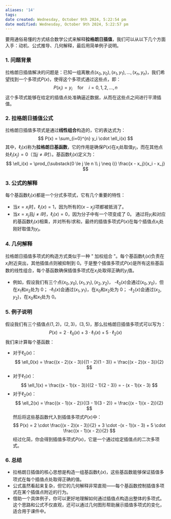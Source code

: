 ```yaml
---
aliases: '14'
tags:
date created: Wednesday, October 9th 2024, 5:22:54 pm
date modified: Wednesday, October 9th 2024, 5:22:57 pm
---
```

要用通俗易懂的方式结合数学公式来解释**拉格朗日插值**，我们可以从以下几个方面入手：动机、公式推导、几何解释，最后用简单例子说明。
### 1. **问题背景**
拉格朗日插值解决的问题是：已知一组离散点$(x_0, y_0), (x_1, y_1), \dots, (x_n, y_n)$，我们希望找到一个多项式$P(x)$，使得这个多项式通过这些点，即：
$$
P(x_i) = y_i \quad \text{for} \quad i = 0, 1, 2, \dots, n
$$
这个多项式能够在给定的插值点处准确逼近数据，从而在这些点之间进行平滑插值。
### 2. **拉格朗日插值公式**
拉格朗日插值多项式是通过**线性组合**构造的，它的表达式为：
$$
P(x) = \sum_{i=0}^{n} y_i \cdot \ell_i(x)
$$
其中，$\ell_i(x)$称为**拉格朗日基函数**，它的作用是确保$P(x)$在$x_i$处取值$y_i$，而在其他点处$\ell_i(x_j) = 0$（当$j \neq i$时）。基函数$\ell_i(x)$定义为：
$$
\ell_i(x) = \prod_{\substack{0 \le j \le n \\ j \neq i}} \frac{x - x_j}{x_i - x_j}
$$
### 3. **公式的解释**
每个基函数$\ell_i(x)$都是一个分式多项式，它有几个重要的特性：
- 当$x = x_i$时，$\ell_i(x) = 1$，因为所有的$(x - x_j)$项都被抵消了。
- 当$x = x_j$且$j \neq i$时，$\ell_i(x) = 0$，因为分子中有一个项变成了 0。
通过将$y_i$和对应的基函数$\ell_i(x)$相乘，并对所有$i$求和，最终的插值多项式$P(x)$在每个插值点$x_i$处刚好取值为$y_i$。
### 4. **几何解释**
拉格朗日插值多项式的构造方式类似于一种 " 加权组合 "。每个基函数$\ell_i(x)$负责在$x_i$附近突出，其他插值点则被抑制到 0。于是整个插值多项式$P(x)$是所有这些基函数的线性组合，每个基函数确保插值多项式在$x_i$处取得正确的$y_i$值。
- 例如，假设我们有三个点$(x_0, y_0), (x_1, y_1), (x_2, y_2)$，
  -$\ell_0(x)$会通过$(x_0, y_0)$，但在$x_1$和$x_2$处为 0；
  -$\ell_1(x)$会通过$(x_1, y_1)$，在$x_0$和$x_2$处为 0；
  -$\ell_2(x)$会通过$(x_2, y_2)$，在$x_0$和$x_1$处为 0。
### 5. **例子说明**
假设我们有三个插值点$(1, 2)$，$(2, 3)$，$(3, 5)$，那么拉格朗日插值多项式可以写为：
$$
P(x) = 2 \cdot \ell_0(x) + 3 \cdot \ell_1(x) + 5 \cdot \ell_2(x)
$$
我们来计算每个基函数：
- 对于$\ell_0(x)$：
$$
\ell_0(x) = \frac{(x - 2)(x - 3)}{(1 - 2)(1 - 3)} = \frac{(x - 2)(x - 3)}{2}
$$
- 对于$\ell_1(x)$：
$$
\ell_1(x) = \frac{(x - 1)(x - 3)}{(2 - 1)(2 - 3)} = - (x - 1)(x - 3)
$$
- 对于$\ell_2(x)$：
$$
\ell_2(x) = \frac{(x - 1)(x - 2)}{(3 - 1)(3 - 2)} = \frac{(x - 1)(x - 2)}{2}
$$
然后将这些基函数代入到插值多项式$P(x)$中：
$$
P(x) = 2 \cdot \frac{(x - 2)(x - 3)}{2} + 3 \cdot -(x - 1)(x - 3) + 5 \cdot \frac{(x - 1)(x - 2)}{2}
$$
经过化简，你会得到插值多项式$P(x)$，它是一个通过给定插值点的二次多项式。
### 6. **总结**
- 拉格朗日插值的核心思想是构造一组基函数$\ell_i(x)$，这些基函数能够保证插值多项式在每个插值点处取得正确的值。
- 公式虽然看起来复杂，但它的几何解释非常直观——每个基函数控制插值多项式在某个插值点附近的行为。
- 借助一个具体例子，你可以更好地理解如何通过插值点构造出整体的多项式。
这个思路和公式不仅直观，还可以通过几何图形帮助展示插值多项式的变化，适合用于课件中。